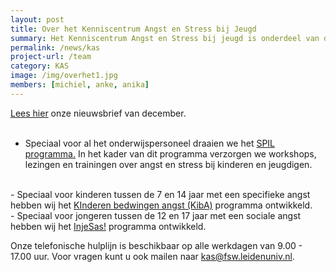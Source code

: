```yaml
---
layout: post
title: Over het Kenniscentrum Angst en Stress bij Jeugd
summary: Het Kenniscentrum Angst en Stress bij jeugd is onderdeel van de universiteit Leiden. Ons missie is om stress- en angstklachten bij kinderen zo vroeg mogelijk te herkennen en te verhelpen, door het verbinden van onderzoek, praktijk, zorg en onderwijs. Wij delen informatie over angst & stress bij jeugd op onze website en verzorgen onder meer presentaties en workshops voor scholen en trainingen voor leerlingen. <a href="/team"> Lees verder </a>
permalink: /news/kas
project-url: /team
category: KAS
image: /img/overhet1.jpg
members: [michiel, anke, anika]
---
```


[Lees hier](/pdf/KAS-Nieuwsbrief-December-2021.pdf) onze nieuwsbrief van december. 
<br>
<br>

- Speciaal voor al het onderwijspersoneel draaien we het <a href="/projects/spil"> SPIL programma.</a> In het kader van dit programma verzorgen we workshops, lezingen en trainingen over angst en stress bij kinderen en jeugdigen.
<br>
- Speciaal voor kinderen tussen de 7 en 14 jaar met een specifieke angst hebben wij het <a href="/projects/kiba"> KInderen bedwingen angst (KibA)</a> programma ontwikkeld. 
<br>
- Speciaal voor jongeren tussen de 12 en 17 jaar met een sociale angst hebben wij het <a href="/projects/sas"> InjeSas!</a> programma ontwikkeld.
<br>

Onze telefonische hulplijn is beschikbaar op alle werkdagen van 9.00 - 17.00 uur. Voor vragen kunt u ook mailen naar kas@fsw.leidenuniv.nl. 






